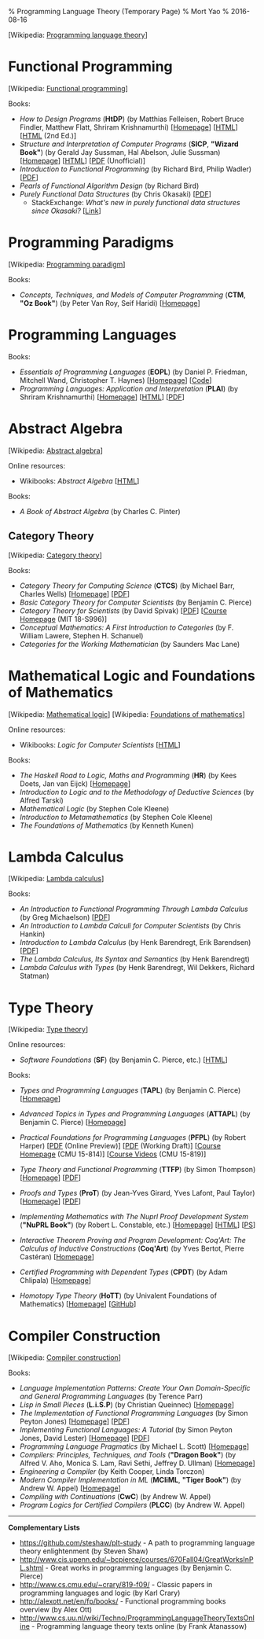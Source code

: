 % Programming Language Theory (Temporary Page)
% Mort Yao
% 2016-08-16

[Wikipedia: [Programming language theory](https://en.wikipedia.org/wiki/Programming_language_theory)]

# Functional Programming

[Wikipedia: [Functional programming](https://en.wikipedia.org/wiki/Functional_programming)]

Books:

* *How to Design Programs* (**HtDP**) (by Matthias Felleisen, Robert Bruce Findler, Matthew Flatt, Shriram Krishnamurthi) [[Homepage](http://htdp.org/)] [[HTML](http://htdp.org/2003-09-26/Book/)] [[HTML](http://www.ccs.neu.edu/home/matthias/HtDP2e/) (2nd Ed.)]
* *Structure and Interpretation of Computer Programs* (**SICP**, **"Wizard Book"**) (by Gerald Jay Sussman, Hal Abelson, Julie Sussman) [[Homepage](http://mitpress.mit.edu/sicp/)] [[HTML](http://mitpress.mit.edu/sicp/full-text/book/book.html)] [[PDF](https://github.com/sarabander/sicp-pdf/blob/master/sicp.pdf?raw=true) (Unofficial)]
* *Introduction to Functional Programming* (by Richard Bird, Philip Wadler) [[PDF](http://www.nlda-tw.nl/janmartin/vakken/TFIT/Extra%20materiaal/Bird_Wadler.%20Introduction%20to%20Functional%20Programming.1ed.pdf)]
* *Pearls of Functional Algorithm Design* (by Richard Bird)
* *Purely Functional Data Structures* (by Chris Okasaki) [[PDF](http://www.cs.cmu.edu/~rwh/theses/okasaki.pdf)]
    * StackExchange: *What's new in purely functional data structures since Okasaki?* [[Link](http://cstheory.stackexchange.com/questions/1539/whats-new-in-purely-functional-data-structures-since-okasaki)]

# Programming Paradigms

[Wikipedia: [Programming paradigm](https://en.wikipedia.org/wiki/Programming_paradigm)]

Books:

* *Concepts, Techniques, and Models of Computer Programming* (**CTM**, **"Oz Book"**) (by Peter Van Roy, Seif Haridi) [[Homepage](http://www.info.ucl.ac.be/~pvr/book.html)]

# Programming Languages

Books:

* *Essentials of Programming Languages* (**EOPL**) (by Daniel P. Friedman, Mitchell Wand, Christopher T. Haynes) [[Homepage](http://www.eopl3.com/)] [[Code](https://github.com/mwand/eopl3)]
* *Programming Languages: Application and Interpretation* (**PLAI**) (by Shriram Krishnamurthi) [[Homepage](http://cs.brown.edu/~sk/Publications/Books/ProgLangs/)] [[HTML](http://cs.brown.edu/courses/cs173/2012/book/)] [[PDF](http://www.cs.brown.edu/courses/cs173/2012/book/book.pdf)]

# Abstract Algebra

[Wikipedia: [Abstract algebra](https://en.wikipedia.org/wiki/Abstract_algebra)]

Online resources:

* Wikibooks: *Abstract Algebra* [[HTML](https://en.wikibooks.org/wiki/Abstract_Algebra)]

Books:

* *A Book of Abstract Algebra* (by Charles C. Pinter)

## Category Theory

[Wikipedia: [Category theory](https://en.wikipedia.org/wiki/Category_theory)]

Books:

* *Category Theory for Computing Science* (**CTCS**) (by Michael Barr, Charles Wells) [[Homepage](http://www.tac.mta.ca/tac/reprints/articles/22/tr22abs.html)] [[PDF](http://www.tac.mta.ca/tac/reprints/articles/22/tr22.pdf)]
* *Basic Category Theory for Computer Scientists* (by Benjamin C. Pierce)
* *Category Theory for Scientists* (by David Spivak) [[PDF](http://math.mit.edu/~dspivak/CT4S.pdf)] [[Course Homepage](http://math.mit.edu/~dspivak/teaching/sp13/) (MIT 18-S996)]
* *Conceptual Mathematics: A First Introduction to Categories* (by F. William Lawere, Stephen H. Schanuel)
* *Categories for the Working Mathematician* (by Saunders Mac Lane)

# Mathematical Logic and Foundations of Mathematics

[Wikipedia: [Mathematical logic](https://en.wikipedia.org/wiki/Mathematical_logic)] [Wikipedia: [Foundations of mathematics](https://en.wikipedia.org/wiki/Foundations_of_mathematics)]

Online resources:

* Wikibooks: *Logic for Computer Scientists* [[HTML](https://en.wikibooks.org/wiki/Logic_for_Computer_Scientists)]

Books:

* *The Haskell Road to Logic, Maths and Programming* (**HR**) (by Kees Doets, Jan van Eijck) [[Homepage](http://homepages.cwi.nl/~jve/HR/)]
* *Introduction to Logic and to the Methodology of Deductive Sciences* (by Alfred Tarski)
* *Mathematical Logic* (by Stephen Cole Kleene)
* *Introduction to Metamathematics* (by Stephen Cole Kleene)
* *The Foundations of Mathematics* (by Kenneth Kunen)

# Lambda Calculus

[Wikipedia: [Lambda calculus](https://en.wikipedia.org/wiki/Lambda_calculus)]

Books:

* *An Introduction to Functional Programming Through Lambda Calculus* (by Greg Michaelson) [[PDF](http://www.cs.rochester.edu/~brown/173/readings/LCBook.pdf)]
* *An Introduction to Lambda Calculi for Computer Scientists* (by Chris Hankin)
* *Introduction to Lambda Calculus* (by Henk Barendregt, Erik Barendsen) [[PDF](http://www.cse.chalmers.se/research/group/logic/TypesSS05/Extra/geuvers.pdf)]
* *The Lambda Calculus, Its Syntax and Semantics* (by Henk Barendregt)
* *Lambda Calculus with Types* (by Henk Barendregt, Wil Dekkers, Richard Statman)

# Type Theory

[Wikipedia: [Type theory](https://en.wikipedia.org/wiki/Type_theory)]

Online resources:

* *Software Foundations* (**SF**) (by Benjamin C. Pierce, etc.) [[HTML](http://www.cis.upenn.edu/~bcpierce/sf/)]

Books:

* *Types and Programming Languages* (**TAPL**) (by Benjamin C. Pierce) [[Homepage](http://www.cis.upenn.edu/~bcpierce/tapl/)]
* *Advanced Topics in Types and Programming Languages* (**ATTAPL**) (by Benjamin C. Pierce) [[Homepage](http://www.cis.upenn.edu/~bcpierce/attapl/)]
* *Practical Foundations for Programming Languages* (**PFPL**) (by Robert Harper) [[PDF](http://www.cs.cmu.edu/~rwh/plbook/book.pdf) (Online Preview)] [[PDF](http://www.cs.cmu.edu/~rwh/plbook/2nded.pdf) (Working Draft)] [[Course Homepage](http://www.cs.cmu.edu/~rwh/courses/typesys/) (CMU 15-814)] [[Course Videos](http://scs.hosted.panopto.com/Panopto/Pages/Sessions/List.aspx#folderID=%2207756bb0-b872-4a4a-95b1-b77ad206dab3%22) (CMU 15-819)]
* *Type Theory and Functional Programming* (**TTFP**) (by Simon Thompson) [[Homepage](http://www.cs.kent.ac.uk/people/staff/sjt/TTFP/)] [[PDF](http://www.cs.kent.ac.uk/people/staff/sjt/TTFP/ttfp.pdf)]

* *Proofs and Types* (**ProT**) (by Jean-Yves Girard, Yves Lafont, Paul Taylor) [[Homepage](http://www.paultaylor.eu/stable/Proofs+Types.html)] [[PDF](http://www.paultaylor.eu/stable/prot.pdf)]
* *Implementing Mathematics with The Nuprl Proof Development System* (**"NuPRL Book"**) (by Robert L. Constable, etc.) [[Homepage](http://www.nuprl.org/book/)] [[HTML](http://www.cs.cornell.edu/info/projects/nuprl/book/doc.html)] [[PS](ftp://ftp.cs.cornell.edu/pub/nuprl/doc/book.ps.gz)]
* *Interactive Theorem Proving and Program Development: Coq'Art: The Calculus of Inductive Constructions* (**Coq'Art**) (by Yves Bertot, Pierre Castéran) [[Homepage](http://www.labri.fr/perso/casteran/CoqArt/index.html)]
* *Certified Programming with Dependent Types* (**CPDT**) (by Adam Chlipala) [[Homepage](http://adam.chlipala.net/cpdt/)]
* *Homotopy Type Theory* (**HoTT**) (by Univalent Foundations of Mathematics) [[Homepage](http://homotopytypetheory.org/book/)] [[GitHub](https://github.com/HoTT/book)]

# Compiler Construction

[Wikipedia: [Compiler construction](https://en.wikipedia.org/wiki/Compiler_construction)]

Books:

* *Language Implementation Patterns: Create Your Own Domain-Specific and General Programming Languages* (by Terence Parr)
* *Lisp in Small Pieces* (**L.i.S.P**) (by Christian Queinnec) [[Homepage](http://pagesperso-systeme.lip6.fr/Christian.Queinnec/WWW/LiSP.html)]
* *The Implementation of Functional Programming Languages* (by Simon Peyton Jones) [[Homepage](http://research.microsoft.com/en-us/um/people/simonpj/papers/slpj-book-1987/)] [[PDF](http://research.microsoft.com/en-us/um/people/simonpj/papers/slpj-book-1987/slpj-book-1987.tar.gz)]
* *Implementing Functional Languages: A Tutorial* (by Simon Peyton Jones, David Lester) [[Homepage](http://research.microsoft.com/en-us/um/people/simonpj/papers/pj-lester-book/)] [[PDF](http://research.microsoft.com/en-us/um/people/simonpj/papers/pj-lester-book/student.pdf.gz)]
* *Programming Language Pragmatics* (by Michael L. Scott) [[Homepage](http://www.cs.rochester.edu/~scott/pragmatics/)]
* *Compilers: Principles, Techniques, and Tools* (**"Dragon Book"**) (by Alfred V. Aho, Monica S. Lam, Ravi Sethi, Jeffrey D. Ullman) [[Homepage](http://dragonbook.stanford.edu/)]
* *Engineering a Compiler* (by Keith Cooper, Linda Torczon)
* *Modern Compiler Implementation in ML* (**MCIiML**, **"Tiger Book"**) (by Andrew W. Appel) [[Homepage](http://www.cs.princeton.edu/~appel/modern/ml/)]
* *Compiling with Continuations* (**CwC**) (by Andrew W. Appel)
* *Program Logics for Certified Compilers* (**PLCC**) (by Andrew W. Appel)

***

**Complementary Lists**

* <https://github.com/steshaw/plt-study> - A path to programming language theory enlightenment (by Steven Shaw)
* <http://www.cis.upenn.edu/~bcpierce/courses/670Fall04/GreatWorksInPL.shtml> - Great works in programming languages (by Benjamin C. Pierce)
* <http://www.cs.cmu.edu/~crary/819-f09/> - Classic papers in programming languages and logic (by Karl Crary)
* <http://alexott.net/en/fp/books/> - Functional programming books overview (by Alex Ott)
* <http://www.cs.uu.nl/wiki/Techno/ProgrammingLanguageTheoryTextsOnline> - Programming language theory texts online (by Frank Atanassow)
